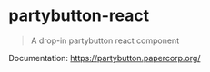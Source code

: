 # partybutton-react

> A drop-in partybutton react component

Documentation: https://partybutton.papercorp.org/

